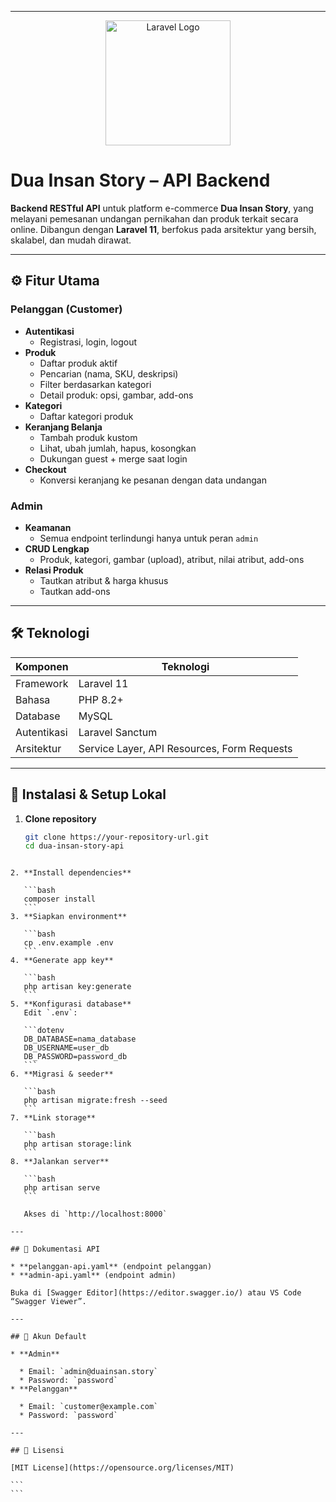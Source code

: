 
---

<p align="center">
  <img src="https://raw.githubusercontent.com/laravel/art/master/logo-lockup/5%20SVG/2%20CMYK/1%20Full%20Color/laravel-logolockup-cmyk-red.svg" width="200" alt="Laravel Logo">
</p>

# Dua Insan Story – API Backend

**Backend RESTful API** untuk platform e-commerce **Dua Insan Story**, yang melayani pemesanan undangan pernikahan dan produk terkait secara online. Dibangun dengan **Laravel 11**, berfokus pada arsitektur yang bersih, skalabel, dan mudah dirawat.

---

## ⚙️ Fitur Utama

### Pelanggan (Customer)
- **Autentikasi**  
  - Registrasi, login, logout  
- **Produk**  
  - Daftar produk aktif  
  - Pencarian (nama, SKU, deskripsi)  
  - Filter berdasarkan kategori  
  - Detail produk: opsi, gambar, add-ons  
- **Kategori**  
  - Daftar kategori produk  
- **Keranjang Belanja**  
  - Tambah produk kustom  
  - Lihat, ubah jumlah, hapus, kosongkan  
  - Dukungan guest + merge saat login  
- **Checkout**  
  - Konversi keranjang ke pesanan dengan data undangan

### Admin
- **Keamanan**  
  - Semua endpoint terlindungi hanya untuk peran `admin`
- **CRUD Lengkap**  
  - Produk, kategori, gambar (upload), atribut, nilai atribut, add-ons  
- **Relasi Produk**  
  - Tautkan atribut & harga khusus  
  - Tautkan add-ons

---

## 🛠️ Teknologi

| Komponen        | Teknologi             |
| --------------- | --------------------- |
| Framework       | Laravel 11            |
| Bahasa          | PHP 8.2+              |
| Database        | MySQL                 |
| Autentikasi     | Laravel Sanctum       |
| Arsitektur      | Service Layer, API Resources, Form Requests |

---

## 🚀 Instalasi & Setup Lokal

1. **Clone repository**  
   ```bash
   git clone https://your-repository-url.git
   cd dua-insan-story-api
````

2. **Install dependencies**

   ```bash
   composer install
   ```
3. **Siapkan environment**

   ```bash
   cp .env.example .env
   ```
4. **Generate app key**

   ```bash
   php artisan key:generate
   ```
5. **Konfigurasi database**
   Edit `.env`:

   ```dotenv
   DB_DATABASE=nama_database
   DB_USERNAME=user_db
   DB_PASSWORD=password_db
   ```
6. **Migrasi & seeder**

   ```bash
   php artisan migrate:fresh --seed
   ```
7. **Link storage**

   ```bash
   php artisan storage:link
   ```
8. **Jalankan server**

   ```bash
   php artisan serve
   ```

   Akses di `http://localhost:8000`

---

## 📄 Dokumentasi API

* **pelanggan-api.yaml** (endpoint pelanggan)
* **admin-api.yaml** (endpoint admin)

Buka di [Swagger Editor](https://editor.swagger.io/) atau VS Code “Swagger Viewer”.

---

## 👤 Akun Default

* **Admin**

  * Email: `admin@duainsan.story`
  * Password: `password`
* **Pelanggan**

  * Email: `customer@example.com`
  * Password: `password`

---

## 📝 Lisensi

[MIT License](https://opensource.org/licenses/MIT)

```
```

